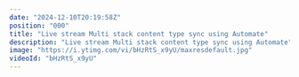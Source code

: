 ```yaml
---
date: "2024-12-10T20:19:58Z"
position: "000"
title: "Live stream Multi stack content type sync using Automate"
description: "Live stream Multi stack content type sync using Automate"
image: "https://i.ytimg.com/vi/bHzRtS_x9yU/maxresdefault.jpg"
videoId: "bHzRtS_x9yU"
---
```


